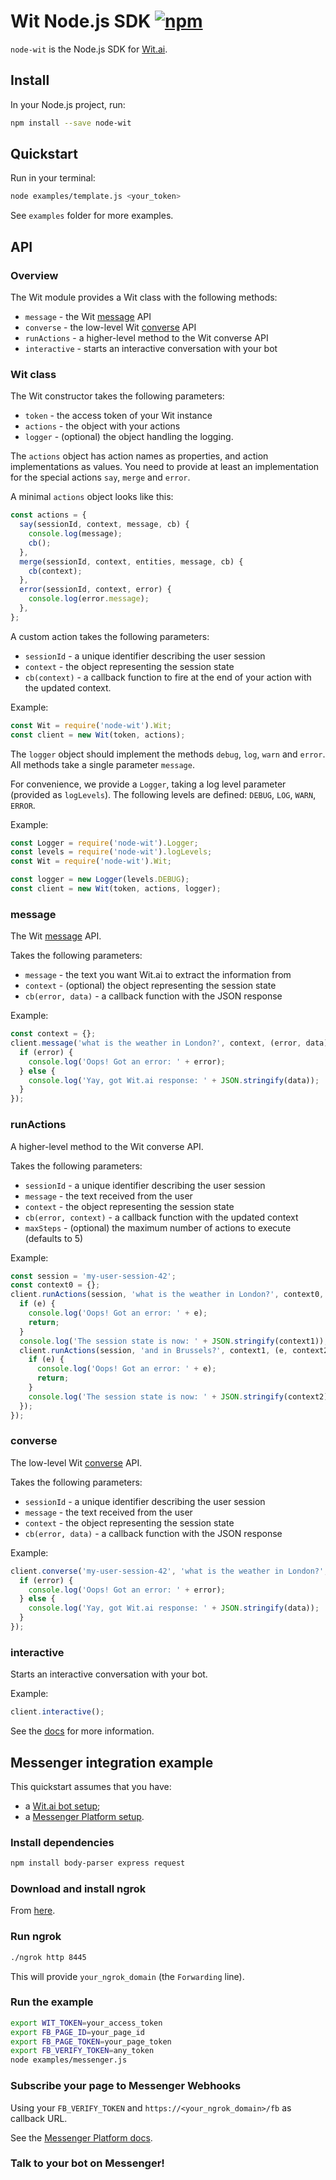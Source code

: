# Wit Node.js SDK [![npm](https://img.shields.io/npm/v/node-wit.svg)](https://www.npmjs.com/package/node-wit)

`node-wit` is the Node.js SDK for [Wit.ai](https://wit.ai).

## Install

In your Node.js project, run:

```bash
npm install --save node-wit
```

## Quickstart

Run in your terminal:

```bash
node examples/template.js <your_token>
```

See `examples` folder for more examples.

## API

### Overview

The Wit module provides a Wit class with the following methods:
* `message` - the Wit [message](https://wit.ai/docs/http/20160330#get-intent-via-text-link) API
* `converse` - the low-level Wit [converse](https://wit.ai/docs/http/20160330#converse-link) API
* `runActions` - a higher-level method to the Wit converse API
* `interactive` - starts an interactive conversation with your bot

### Wit class

The Wit constructor takes the following parameters:
* `token` - the access token of your Wit instance
* `actions` - the object with your actions
* `logger` - (optional) the object handling the logging.

The `actions` object has action names as properties, and action implementations as values.
You need to provide at least an implementation for the special actions `say`, `merge` and `error`.

A minimal `actions` object looks like this:
```js
const actions = {
  say(sessionId, context, message, cb) {
    console.log(message);
    cb();
  },
  merge(sessionId, context, entities, message, cb) {
    cb(context);
  },
  error(sessionId, context, error) {
    console.log(error.message);
  },
};
```

A custom action takes the following parameters:
* `sessionId` - a unique identifier describing the user session
* `context` - the object representing the session state
* `cb(context)` - a callback function to fire at the end of your action with the updated context.

Example:
```js
const Wit = require('node-wit').Wit;
const client = new Wit(token, actions);
```

The `logger` object should implement the methods `debug`, `log`, `warn` and `error`.
All methods take a single parameter `message`.

For convenience, we provide a `Logger`, taking a log level parameter (provided as `logLevels`).
The following levels are defined: `DEBUG`, `LOG`, `WARN`, `ERROR`.

Example:
```js
const Logger = require('node-wit').Logger;
const levels = require('node-wit').logLevels;
const Wit = require('node-wit').Wit;

const logger = new Logger(levels.DEBUG);
const client = new Wit(token, actions, logger);
```

### message

The Wit [message](https://wit.ai/docs/http/20160330#get-intent-via-text-link) API.

Takes the following parameters:
* `message` - the text you want Wit.ai to extract the information from
* `context` - (optional) the object representing the session state
* `cb(error, data)` - a callback function with the JSON response

Example:
```js
const context = {};
client.message('what is the weather in London?', context, (error, data) => {
  if (error) {
    console.log('Oops! Got an error: ' + error);
  } else {
    console.log('Yay, got Wit.ai response: ' + JSON.stringify(data));
  }
});
```

### runActions

A higher-level method to the Wit converse API.

Takes the following parameters:
* `sessionId` - a unique identifier describing the user session
* `message` - the text received from the user
* `context` - the object representing the session state
* `cb(error, context)` - a callback function with the updated context
* `maxSteps` - (optional) the maximum number of actions to execute (defaults to 5)

Example:
```js
const session = 'my-user-session-42';
const context0 = {};
client.runActions(session, 'what is the weather in London?', context0, (e, context1) => {
  if (e) {
    console.log('Oops! Got an error: ' + e);
    return;
  }
  console.log('The session state is now: ' + JSON.stringify(context1));
  client.runActions(session, 'and in Brussels?', context1, (e, context2) => {
    if (e) {
      console.log('Oops! Got an error: ' + e);
      return;
    }
    console.log('The session state is now: ' + JSON.stringify(context2));
  });
});
```

### converse

The low-level Wit [converse](https://wit.ai/docs/http/20160330#converse-link) API.

Takes the following parameters:
* `sessionId` - a unique identifier describing the user session
* `message` - the text received from the user
* `context` - the object representing the session state
* `cb(error, data)` - a callback function with the JSON response

Example:
```js
client.converse('my-user-session-42', 'what is the weather in London?', {}, (error, data) => {
  if (error) {
    console.log('Oops! Got an error: ' + error);
  } else {
    console.log('Yay, got Wit.ai response: ' + JSON.stringify(data));
  }
});
```

### interactive

Starts an interactive conversation with your bot.

Example:
```js
client.interactive();
```

See the [docs](https://wit.ai/docs) for more information.


## Messenger integration example

This quickstart assumes that you have:
* a [Wit.ai bot setup](https://wit.ai/docs/quickstart);
* a [Messenger Platform setup](https://developers.facebook.com/docs/messenger-platform/quickstart).

### Install dependencies

```bash
npm install body-parser express request
```

### Download and install ngrok

From [here](https://ngrok.com/download).

### Run ngrok

```bash
./ngrok http 8445
```

This will provide `your_ngrok_domain` (the `Forwarding` line).

### Run the example

```bash
export WIT_TOKEN=your_access_token
export FB_PAGE_ID=your_page_id
export FB_PAGE_TOKEN=your_page_token
export FB_VERIFY_TOKEN=any_token
node examples/messenger.js
```

### Subscribe your page to Messenger Webhooks

Using your `FB_VERIFY_TOKEN` and `https://<your_ngrok_domain>/fb` as callback URL.

See the [Messenger Platform docs](https://developers.facebook.com/docs/messenger-platform/quickstart).

### Talk to your bot on Messenger!
